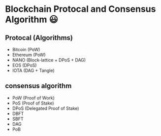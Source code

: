 # Blockchain Protocal and Consensus Algorithm 😃

## Protocal (Algorithms)

* Bitcoin (PoW)
* Ethereum (PoW)
* NANO (Block-lattice + DPoS + DAG)
* EOS (DPoS)
* IOTA (DAG + Tangle)

## consensus algorithm

* PoW (Proof of Work)
* PoS (Proof of Stake)
* DPoS (Delegated Proof of Stake)
* DBFT
* SBFT
* DAG
* PoB
